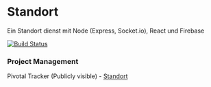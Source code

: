 # Standort
Ein Standort dienst mit Node (Express, Socket.io), React und Firebase


[![Build Status](https://semaphoreci.com/api/v1/godson/standort/branches/master/shields_badge.svg)](https://semaphoreci.com/godson/standort)



### Project Management
Pivotal Tracker (Publicly visible) - [Standort](https://www.pivotaltracker.com/n/projects/1601389)
